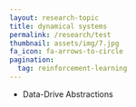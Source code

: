 ```yaml
---
layout: research-topic
title: dynamical systems
permalink: /research/test
thumbnail: assets/img/7.jpg
fa_icon: fa-arrows-to-circle
pagination: 
  tag: reinforcement-learning
---
```


- Data-Drive Abstractions